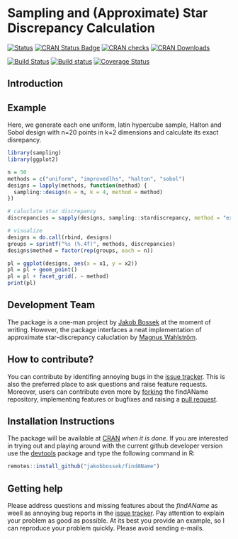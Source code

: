 
# Sampling and (Approximate) Star Discrepancy Calculation

[![Status](https://img.shields.io/badge/Status-experimental-red.svg)](https://GitHub.com/jakobbossek/findAName)
[![CRAN Status
Badge](http://www.r-pkg.org/badges/version/ecr)](http://cran.r-project.org/web/packages/findAName)
[![CRAN
checks](https://cranchecks.info/badges/worst/findAName)](https://cran.r-project.org/web/checks/check_results_findAName.html)
[![CRAN
Downloads](http://cranlogs.r-pkg.org/badges/grand-total/findAName?color=orange)](http://cran.rstudio.com/web/packages/findAName/index.html)

[![Build
Status](https://travis-ci.org/jakobbossek/findAName.svg?branch=master)](https://travis-ci.org/jakobbossek/findAName)
[![Build
status](https://ci.appveyor.com/api/projects/status/eu0nns2dsgocwntw/branch/master?svg=true)](https://ci.appveyor.com/project/jakobbossek/findAName/branch/master)
[![Coverage
Status](https://coveralls.io/repos/github/jakobbossek/findAName/badge.svg?branch=master)](https://coveralls.io/github/jakobbossek/findAName?branch=master)

## Introduction

## Example

Here, we generate each one uniform, latin hypercube sample, Halton and
Sobol design with n=20 points in k=2 dimensions and calculate its exact
disrepancy.

``` r
library(sampling)
library(ggplot2)

n = 50
methods = c("uniform", "improvedlhs", "halton", "sobol")
designs = lapply(methods, function(method) {
  sampling::design(n = n, k = 4, method = method)
})

# caluclate star discrepancy
discrepancies = sapply(designs, sampling::stardiscrepancy, method = "exact")

# visualize
designs = do.call(rbind, designs)
groups = sprintf("%s (%.4f)", methods, discrepancies)
designs$method = factor(rep(groups, each = n))

pl = ggplot(designs, aes(x = x1, y = x2))
pl = pl + geom_point()
pl = pl + facet_grid(. ~ method)
print(pl)
```

## Development Team

The package is a one-man project by [Jakob
Bossek](https://researchers.adelaide.edu.au/profile/jakob.bossek) at the
moment of writing. However, the package interfaces a neat implementation
of approximate star-discrepancy caluclation by [Magnus
Wahlström](https://pure.royalholloway.ac.uk/portal/en/persons/magnus-wahlstroem\(a0940b3f-c15b-404f-b9f6-d26cb5664829\).html).

## How to contribute?

You can contribute by identifing annoying bugs in the [issue
tracker](http://github.com/jakobbossek/findAName). This is also the
preferred place to ask questions and raise feature requests. Moreover,
users can contribute even more by
[forking](https://help.github.com/en/github/getting-started-with-github/fork-a-repo)
the findAName repository, implementing features or bugfixes and raising
a [pull
request](https://help.github.com/en/github/collaborating-with-issues-and-pull-requests/about-pull-requests).

## Installation Instructions

The package will be available at [CRAN](http://cran.r-project.org) *when
it is done*. If you are interested in trying out and playing around with
the current github developer version use the
[devtools](https://github.com/hadley/devtools) package and type the
following command in R:

``` r
remotes::install_github("jakobbossek/findAName")
```

## Getting help

Please address questions and missing features about the *findAName* as
weell as annoying bug reports in the [issue
tracker](https://github.com/jakobbossek/findAName/issues). Pay attention
to explain your problem as good as possible. At its best you provide an
example, so I can reproduce your problem quickly. Please avoid sending
e-mails.
